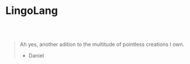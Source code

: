 # LingoLang

<br />
<br />


>Ah yes, another adition to the multitude of pointless creations I own.
>
>  - Daniel




